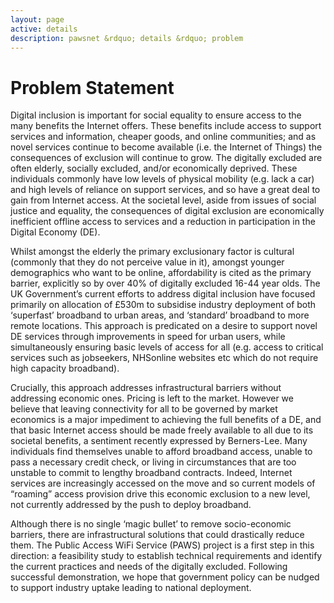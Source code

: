 ```yaml
---
layout: page
active: details
description: pawsnet &rdquo; details &rdquo; problem
---
```


# Problem Statement

Digital inclusion is important for social equality to ensure access to the many benefits the Internet offers. These benefits include access to support services and information, cheaper goods, and online communities; and as novel services continue to become available (i.e. the Internet of Things) the consequences of exclusion will continue to grow. The digitally excluded are often elderly, socially excluded, and/or economically deprived. These individuals commonly have low levels of physical mobility (e.g. lack a car) and high levels of reliance on support services, and so have a great deal to gain from Internet access. At the societal level, aside from issues of social justice and equality, the consequences of digital exclusion are economically inefficient offline access to services and a reduction in participation in the Digital Economy (DE).

Whilst amongst the elderly the primary exclusionary factor is cultural (commonly that they do not perceive value in it), amongst younger demographics who want to be online, affordability is cited as the primary barrier, explicitly so by over 40% of digitally excluded 16-44 year olds. The UK Government’s current efforts to address digital inclusion have focused primarily on allocation of £530m to subsidise industry deployment of both ‘superfast’ broadband to urban areas, and ‘standard’ broadband to more remote locations. This approach is predicated on a desire to support novel DE services through improvements in speed for urban users, while simultaneously ensuring basic levels of access for all (e.g. access to critical services such as jobseekers, NHSonline websites etc which do not require high capacity broadband).
          
Crucially, this approach addresses infrastructural barriers without addressing economic ones. Pricing is left to the market. However we believe that leaving connectivity for all to be governed by market economics is a major impediment to achieving the full benefits of a DE, and that basic Internet access should be made freely available to all due to its societal benefits, a sentiment recently expressed by Berners-Lee. Many individuals find themselves unable to afford broadband access, unable to pass a necessary credit check, or living in circumstances that are too unstable to commit to lengthy broadband contracts. Indeed, Internet services are increasingly accessed on the move and so current models of “roaming” access provision drive this economic exclusion to a new level, not currently addressed by the push to deploy broadband.
          
Although there is no single ‘magic bullet’ to remove socio-economic barriers, there are infrastructural solutions that could drastically reduce them. The Public Access WiFi Service (PAWS) project is a first step in this direction: a feasibility study to establish technical requirements and identify the current practices and needs of the digitally excluded. Following successful demonstration, we hope that government policy can be nudged to support industry uptake leading to national deployment.
